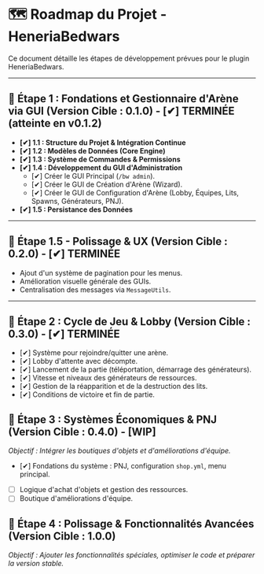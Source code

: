 # 🗺️ Roadmap du Projet - HeneriaBedwars

Ce document détaille les étapes de développement prévues pour le plugin HeneriaBedwars.

---

## 🎯 **Étape 1 : Fondations et Gestionnaire d'Arène via GUI (Version Cible : 0.1.0) - [✔] TERMINÉE (atteinte en v0.1.2)**
* **[✔] 1.1 : Structure du Projet & Intégration Continue**
* **[✔] 1.2 : Modèles de Données (Core Engine)**
* **[✔] 1.3 : Système de Commandes & Permissions**
* **[✔] 1.4 : Développement du GUI d'Administration**
    * [✔] Créer le GUI Principal (`/bw admin`).
    * [✔] Créer le GUI de Création d'Arène (Wizard).
    * [✔] Créer le GUI de Configuration d'Arène (Lobby, Équipes, Lits, Spawns, Générateurs, PNJ).
* **[✔] 1.5 : Persistance des Données**

---

## 🎯 **Étape 1.5 - Polissage & UX (Version Cible : 0.2.0) - [✔] TERMINÉE**
* Ajout d'un système de pagination pour les menus.
* Amélioration visuelle générale des GUIs.
* Centralisation des messages via `MessageUtils`.

---

## 🎯 **Étape 2 : Cycle de Jeu & Lobby (Version Cible : 0.3.0) - [✔] TERMINÉE**
* [✔] Système pour rejoindre/quitter une arène.
* [✔] Lobby d'attente avec décompte.
* [✔] Lancement de la partie (téléportation, démarrage des générateurs).
* [✔] Vitesse et niveaux des générateurs de ressources.
* [✔] Gestion de la réapparition et de la destruction des lits.
* [✔] Conditions de victoire et fin de partie.

## 🎯 **Étape 3 : Systèmes Économiques & PNJ (Version Cible : 0.4.0) - [WIP]**
*Objectif : Intégrer les boutiques d'objets et d'améliorations d'équipe.*

* [✔] Fondations du système : PNJ, configuration `shop.yml`, menu principal.
* [ ] Logique d'achat d'objets et gestion des ressources.
* [ ] Boutique d'améliorations d'équipe.

## 🎯 **Étape 4 : Polissage & Fonctionnalités Avancées (Version Cible : 1.0.0)**
*Objectif : Ajouter les fonctionnalités spéciales, optimiser le code et préparer la version stable.*
